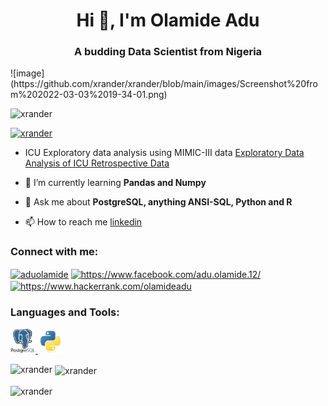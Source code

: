 <h1 align="center">Hi 👋, I'm Olamide Adu</h1>
<h3 align="center">A budding Data Scientist from Nigeria</h3>
![image](https://github.com/xrander/xrander/blob/main/images/Screenshot%20from%202022-03-03%2019-34-01.png)

<p align="left"> <img src="https://komarev.com/ghpvc/?username=xrander&label=Profile%20views&color=0e75b6&style=flat" alt="xrander" /> </p>

<p align="left"> <a href="https://github.com/ryo-ma/github-profile-trophy"><img src="https://github-profile-trophy.vercel.app/?username=xrander" alt="xrander" /></a> </p>

- ICU Exploratory data analysis using MIMIC-III data [Exploratory Data Analysis of ICU Retrospective Data](https://github.com/xrander/SQL-Project)

- 🌱 I’m currently learning **Pandas and Numpy**

- 💬 Ask me about **PostgreSQL, anything ANSI-SQL, Python and R**

- 📫 How to reach me [linkedin](https://www.linkedin.com/in/olamide-adu-55999115a/)

<h3 align="left">Connect with me:</h3>
<p align="left">
<a href="https://kaggle.com/aduolamide" target="blank"><img align="center" src="https://raw.githubusercontent.com/rahuldkjain/github-profile-readme-generator/master/src/images/icons/Social/kaggle.svg" alt="aduolamide" height="30" width="40" /></a>
<a href="https://www.facebook.com/adu.olamide.12/" target="blank"><img align="center" src="https://raw.githubusercontent.com/rahuldkjain/github-profile-readme-generator/master/src/images/icons/Social/facebook.svg" alt="https://www.facebook.com/adu.olamide.12/" height="30" width="40" /></a>
<a href="https://www.hackerrank.com/olamideadu" target="blank"><img align="center" src="https://raw.githubusercontent.com/rahuldkjain/github-profile-readme-generator/master/src/images/icons/Social/hackerrank.svg" alt="https://www.hackerrank.com/olamideadu" height="30" width="40" /></a>
</p>

<h3 align="left">Languages and Tools:</h3>
<p align="left"> <a href="https://www.postgresql.org" target="_blank" rel="noreferrer"> <img src="https://raw.githubusercontent.com/devicons/devicon/master/icons/postgresql/postgresql-original-wordmark.svg" alt="postgresql" width="40" height="40"/> </a> <a href="https://www.python.org" target="_blank" rel="noreferrer"> <img src="https://raw.githubusercontent.com/devicons/devicon/master/icons/python/python-original.svg" alt="python" width="40" height="40"/> </a> </p>

<p><img align="left" src="https://github-readme-stats.vercel.app/api/top-langs?username=xrander&show_icons=true&locale=en&layout=compact" alt="xrander" /></p>

<p>&nbsp;<img align="center" src="https://github-readme-stats.vercel.app/api?username=xrander&show_icons=true&locale=en" alt="xrander" /></p>

<p><img align="center" src="https://github-readme-streak-stats.herokuapp.com/?user=xrander&" alt="xrander" /></p>
